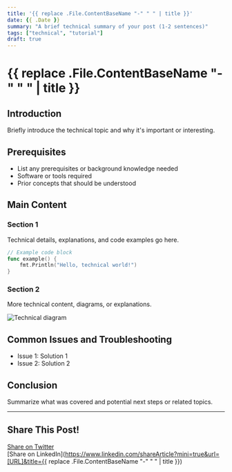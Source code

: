 ```yaml
---
title: '{{ replace .File.ContentBaseName "-" " " | title }}'
date: {{ .Date }}
summary: "A brief technical summary of your post (1-2 sentences)"
tags: ["technical", "tutorial"]
draft: true
---
```


# {{ replace .File.ContentBaseName "-" " " | title }}

## Introduction

Briefly introduce the technical topic and why it's important or interesting.

## Prerequisites

- List any prerequisites or background knowledge needed
- Software or tools required
- Prior concepts that should be understood

## Main Content

### Section 1

Technical details, explanations, and code examples go here.

```go
// Example code block
func example() {
    fmt.Println("Hello, technical world!")
}
```

### Section 2

More technical content, diagrams, or explanations.

![Technical diagram](/images/example-diagram.png)

## Common Issues and Troubleshooting

- Issue 1: Solution 1
- Issue 2: Solution 2

## Conclusion

Summarize what was covered and potential next steps or related topics.

---

## Share This Post!

[Share on Twitter](https://twitter.com/intent/tweet?text=I%20just%20read%20this%20great%20technical%20post!%20Check%20it%20out:%20[URL])  
[Share on LinkedIn](https://www.linkedin.com/shareArticle?mini=true&url=[URL]&title={{ replace .File.ContentBaseName "-" " " | title }})
